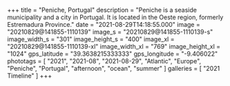 +++
title = "Peniche, Portugal"
description = "Peniche is a seaside municipality and a city in Portugal. It is located in the Oeste region, formerly Estremadura Province."
date = "2021-08-29T14:18:55.000"
image = "20210829@141855-1110139"
image_s = "20210829@141855-1110139-s"
image_width_s = "301"
image_height_s = "400"
image_xl = "20210829@141855-1110139-xl"
image_width_xl = "769"
image_height_xl = "1024"
gps_latitude = "39.3638215333333"
gps_longitude = "-9.406022"
phototags = [ "2021", "2021-08", "2021-08-29", "Atlantic", "Europe", "Peniche", "Portugal", "afternoon", "ocean", "summer" ]
galleries = [ "2021 Timeline" ]
+++
